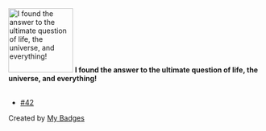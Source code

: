 <img src="https://my-badges.github.io/my-badges/the-ultimate-question.png" alt="I found the answer to the ultimate question of life, the universe, and everything!" title="I found the answer to the ultimate question of life, the universe, and everything!" width="128">
<strong>I found the answer to the ultimate question of life, the universe, and everything!</strong>
<br><br>

- <a href="https://github.com/fuzzylabs/edge-vision-power-estimation/issues/42">#42</a>


Created by <a href="https://github.com/my-badges/my-badges">My Badges</a>